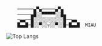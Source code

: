 
```

    ──────▄▀▄─────▄▀▄
    ─────▄█░░▀▀▀▀▀░░█▄
    ─▄▄──█░░░░░░░░░░░█──▄▄
    █▄▄█─█░░▀░░┬░░▀░░█─█▄▄█  MIAU

```
[](https://github.com/anuraghazra/github-readme-stats)
![Top Langs](https://github-readme-stats.vercel.app/api/top-langs/?username=Noov-hub&layout=compact&show_icons=true&theme=dark)

<!--
**Noov-hub/Noov-hub** is a ✨ _special_ ✨ repository because its `README.md` (this file) appears on your GitHub profile.

\

- 🔭 I’m currently working on ...
- 🌱 I’m currently learning ...
- 👯 I’m looking to collaborate on ...
- 🤔 I’m looking for help with ...
- 💬 Ask me about ...
-->
